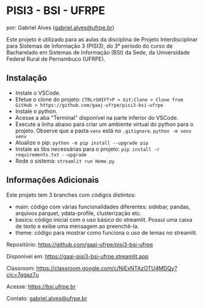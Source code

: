 # PISI3 - BSI - UFRPE

por: Gabriel Alves (<gabriel.alves@ufrpe.br>)

Este projeto é utilizado para as aulas da disciplina de Projeto Interdisciplinar para Sistemas de Informação 3 (PISI3), do 3° período do curso de Bacharelado em Sistemas de Informação (BSI) da Sede, da Universidade Federal Rural de Pernambuco (UFRPE).

## Instalação

* Instale o VSCode.
* Efetue o clone do projeto: `CTRL+SHIFT+P > Git:Clone > Clone from GitHub > https://github.com/gaaj-ufrpe/pisi3-bsi-ufrpe`
* Instale o python.
* Acesse a aba "Terminal" disponível na parte inferior do VSCode.
* Execute a linha abaixo para criar um ambiente virtual do python para o projeto. Observe que a pasta `venv` está no `.gitignore`.
    `python -m venv venv`
* Atualize o pip:
    `python -m pip install --upgrade pip`  
* Instale as libs necessárias para o projeto:
    `pip install -r requirements.txt --upgrade`
* Rode o sistema:
    `streamlit run Home.py`

## Informações Adicionais

Este projeto tem 3 branches com códigos distintos:

* main: código com várias funcionalidades diferentes: sidebar, pandas, arquivos parquet, ydata-profile, clusterização etc.
* basics: código inicial com o uso básico do streamlit. Possui uma caixa de texto e exibe uma mensagem ao preenchê-la.
* theme: código para mostrar como funciona o uso de temas no streamlit.

Repositório: <https://github.com/gaaj-ufrpe/pisi3-bsi-ufrpe>

Disponível em: <https://gaaj-pisi3-bsi-ufrpe.streamlit.app>

Classroom: <https://classroom.google.com/c/NjExNTAzOTU4MDQy?cjc=7qgaz7u>

Acesse: <https://bsi.ufrpe.br>

Contato: <gabriel.alves@ufrpe.br>
